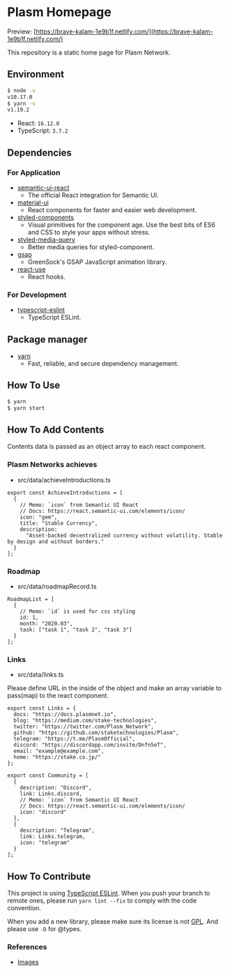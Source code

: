 # Plasm Homepage

Preview: [https://brave-kalam-1e9b1f.netlify.com/](https://brave-kalam-1e9b1f.netlify.com/)

This repository is a static home page for Plasm Network.

## Environment

```bash
$ node -v
v10.17.0
$ yarn -v
v1.19.2
```

- React: `16.12.0`
- TypeScript: `3.7.2`

## Dependencies

### For Application

- [semantic-ui-react](https://react.semantic-ui.com/)
  - The official React integration for Semantic UI.
- [material-ui](https://github.com/mui-org/material-ui)
  - React components for faster and easier web development.
- [styled-components](https://www.styled-components.com/)
  - Visual primitives for the component age. Use the best bits of ES6 and CSS to style your apps without stress.
- [styled-media-query](https://github.com/morajabi/styled-media-query)
  - Better media queries for styled-component.
- [gsap](https://github.com/greensock/GSAP)
  - GreenSock's GSAP JavaScript animation library.
- [react-use](https://react.semantic-ui.com/)
  - React hooks.

### For Development

- [typescript-eslint](https://github.com/typescript-eslint/typescript-eslint)
  - TypeScript ESLint.

## Package manager

- [yarn](https://yarnpkg.com/)
  - Fast, reliable, and secure dependency management.

## How To Use

```bash
$ yarn
$ yarn start
```

## How To Add Contents

Contents data is passed as an object array to each react component.

### Plasm Networks achieves

- src/data/achieveIntroductions.ts

```
export const AchieveIntroductions = [
  {
    // Memo: `icon` from Semantic UI React
    // Docs: https://react.semantic-ui.com/elements/icon/
    icon: "gem",
    title: "Stable Currency",
    description:
      "Asset-backed decentralized currency without volatility. Stable by design and without borders."
  }
];
```

### Roadmap

- src/data/roadmapRecord.ts

```
RoadmapList = [
  {
    // Memo: `id` is used for css styling
    id: 1,
    month: "2020.03",
    task: ["task 1", "task 2", "task 3"]
  }
];
```

### Links

- src/data/links.ts
  
Please define URL in the inside of the object and make an array variable to pass(map) to the react component.

```
export const Links = {
  docs: "https://docs.plasmnet.io",
  blog: "https://medium.com/stake-technologies",
  twitter: "https://twitter.com/Plasm_Network",
  github: "https://github.com/staketechnologies/Plasm",
  telegram: "https://t.me/PlasmOfficial",
  discord: "https://discordapp.com/invite/Dnfn5eT",
  email: "example@example.com",
  home: "https://stake.co.jp/"
};

export const Community = [
  {
    description: "Discord",
    link: Links.discord,
    // Memo: `icon` from Semantic UI React
    // Docs: https://react.semantic-ui.com/elements/icon/
    icon: "discord"
  },
  {
    description: "Telegram",
    link: Links.telegram,
    icon: "telegram"
  }
];
```


## How To Contribute

This project is using [TypeScript ESLint](https://github.com/typescript-eslint/typescript-eslint). When you push your branch to remote ones, please run `yarn lint --fix` to comply with the code convention.

When you add a new library, please make sure its license is not [GPL](https://en.wikipedia.org/wiki/GNU_General_Public_License). And please use `-D` for @types.

### References

- [Images](https://www.notion.so/staketechnologies/Homepage-094b8a97eb564cfbac10c584b17dca67)
